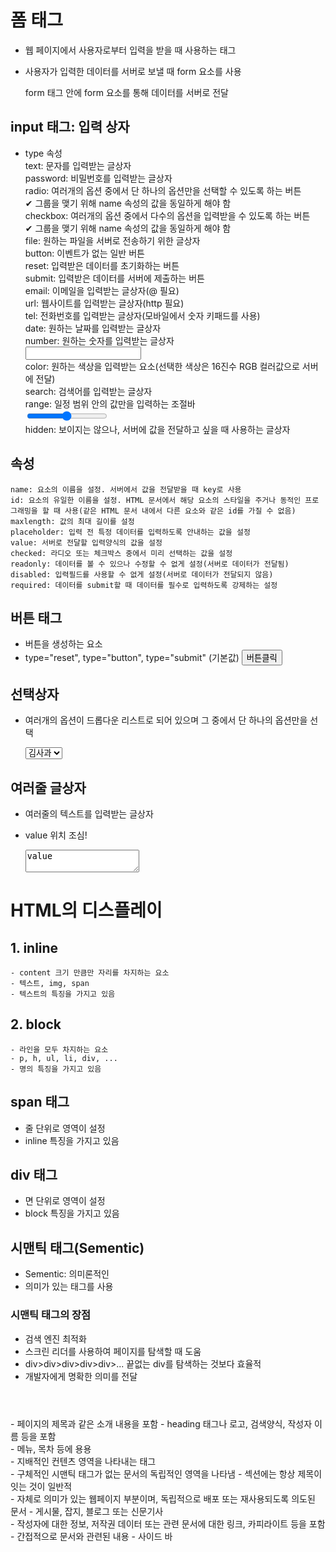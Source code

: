 # 폼 태그
- 웹 페이지에서 사용자로부터 입력을 받을 때 사용하는 태그
- 사용자가 입력한 데이터를 서버로 보낼 때 form 요소를 사용

	<form action='서버에게 전달할 파일 위치' method='전송방법'>
		form 태그 안에 form 요소를 통해 데이터를 서버로 전달
	</form>

## input 태그: 입력 상자
* type 속성  
	text: 문자를 입력받는 글상자  
	password: 비밀번호를 입력받는 글상자  
	radio: 여러개의 옵션 중에서 단 하나의 옵션만을 선택할 수 있도록 하는 버튼  
		✔ 그룹을 맺기 위해 name 속성의 값을 동일하게 해야 함  
	checkbox: 여러개의 옵션 중에서 다수의 옵션을 입력받을 수 있도록 하는 버튼  
		✔ 그룹을 맺기 위해 name 속성의 값을 동일하게 해야 함  
	file: 원하는 파일을 서버로 전송하기 위한 글상자  
	button: 이벤트가 없는 일반 버튼  
	reset: 입력받은 데이터를 초기화하는 버튼  
	submit: 입력받은 데이터를 서버에 제출하는 버튼  
	email: 이메일을 입력받는 글상자(@ 필요)  
	url: 웹사이트를 입력받는 글상자(http 필요)  
	tel: 전화번호를 입력받는 글상자(모바일에서 숫자 키패드를 사용)  
	date: 원하는 날짜를 입력받는 글상자  
	number: 원하는 숫자를 입력받는 글상자  
		<input type="number" min="최소값" max="최대값" step="증가값">  
	color: 원하는 색상을 입력받는 요소(선택한 색상은 16진수 RGB 컬러값으로 서버에 전달)  
	search: 검색어를 입력받는 글상자  
	range: 일정 범위 안의 값만을 입력하는 조절바  
		<input type="range" min="최소값" max="최대값" value="현재값">  
	hidden: 보이지는 않으나, 서버에 값을 전달하고 싶을 때 사용하는 글상자  


## 속성
	name: 요소의 이름을 설정. 서버에서 값을 전달받을 때 key로 사용  
	id: 요소의 유일한 이름을 설정. HTML 문서에서 해당 요소의 스타일을 주거나 동적인 프로그래밍을 할 때 사용(같은 HTML 문서 내에서 다른 요소와 같은 id를 가질 수 없음)  
	maxlength: 값의 최대 길이를 설정  
	placeholder: 입력 전 특정 데이터를 입력하도록 안내하는 값을 설정  
	value: 서버로 전달할 입력양식의 값을 설정  
	checked: 라디오 또는 체크박스 중에서 미리 선택하는 값을 설정  
	readonly: 데이터를 볼 수 있으나 수정할 수 없게 설정(서버로 데이터가 전달됨)  
	disabled: 입력필드를 사용할 수 없게 설정(서버로 데이터가 전달되지 않음)  
	required: 데이터를 submit할 때 데이터를 필수로 입력하도록 강제하는 설정  

## 버튼 태그 
* 버튼을 생성하는 요소
* type="reset", type="button", type="submit" (기본값)
	<button>버튼클릭</button>

## 선택상자
* 여러개의 옵션이 드롭다운 리스트로 되어 있으며 그 중에서 단 하나의 옵션만을 선택

	<select>
		<option value="apple">김사과</option>
		<option value="banana">반하나</option>
		<option value="orange">오렌지</option>
	</select>

## 여러줄 글상자
* 여러줄의 텍스트를 입력받는 글상자
* value 위치 조심!

	<textarea cols="가로 글자수" rows="세로 줄수">value</textarea>


# HTML의 디스플레이
## 1. inline
	- content 크기 만큼만 자리를 차지하는 요소
	- 텍스트, img, span
	- 텍스트의 특징을 가지고 있음

## 2. block
	- 라인을 모두 차지하는 요소
	- p, h, ul, li, div, ...
	- 명의 특징을 가지고 있음

## span 태그
- 줄 단위로 영역이 설정
- inline 특징을 가지고 있음

## div 태그
- 면 단위로 영역이 설정
- block 특징을 가지고 있음

## 시맨틱 태그(Sementic)
- Sementic: 의미론적인
- 의미가 있는 태그를 사용

### 시맨틱 태그의 장점
- 검색 엔진 최적화
- 스크린 리더를 사용하여 페이지를 탐색할 때 도움
- div>div>div>div>div>... 끝없는 div를 탐색하는 것보다 효율적
- 개발자에게 명확한 의미를 전달

<header> </header>
- 페이지의 제목과 같은 소개 내용을 포함
- heading 태그나 로고, 검색양식, 작성자 이름 등을 포함

<nav> </nav>
- 메뉴, 목차 등에 용용

<main> </main>
- 지배적인 컨텐츠 영역을 나타내는 태그

<section> </section>
- 구체적인 시맨틱 태그가 없는 문서의 독립적인 영역을 나타냄
- 섹션에는 항상 제목이 잇는 것이 일반적

<article> </article>
- 자체로 의미가 있는 웹페이지 부분이며, 독립적으로 배포 또는 재사용되도록 의도된 문서
- 게시물, 잡지, 블로그 또는 신문기사

<footer> </footer>
- 작성자에 대한 정보, 저작권 데이터 또는 관련 문서에 대한 링크, 카피라이트 등을 포함

<aside> </aside>
- 간접적으로 문서와 관련된 내용
- 사이드 바